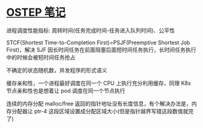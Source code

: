 # [OSTEP 笔记](/2023/08/ostep_note.md)

进程调度性能指标: 周转时间(任务完成时间-任务进入队列时间)、公平性

STCF(Shortest Time-to-Completion First)=PSJF(Preemptive Shortest Job First)，解决 SJF 因长时间任务在前面阻塞后面短时间任务执行，长时间任务执行中的时候会被短时间任务抢占

不确定的状态随机数，并发程序的形式语义

缓存亲和性，一个进程最好调度在同一个 CPU 上执行充分利用缓存，同理 K8s 节点亲和性也是想着让 pod 调度在同一个节点执行

连续的内存分配 malloc/free 返回的指针地址没有长度信息，有个解决办法是，内存分配器让 ptr-4 这段区域设置成分配区域大小(但是指针越界写错这段数值就完了)
